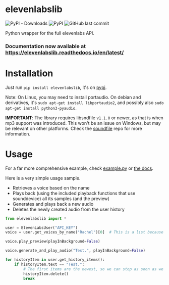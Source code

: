 # elevenlabslib
![PyPI - Downloads](https://img.shields.io/pypi/dm/elevenlabslib?color=%23009FFFFF&style=for-the-badge)
![PyPI](https://img.shields.io/pypi/v/elevenlabslib?color=%23FE6137&style=for-the-badge)
![GitHub last commit](https://img.shields.io/github/last-commit/lugia19/elevenlabslib?style=for-the-badge)

Python wrapper for the full elevenlabs API.

### **Documentation now available at https://elevenlabslib.readthedocs.io/en/latest/**

# Installation

Just run `pip install elevenlabslib`, it's on [pypi](https://pypi.org/project/elevenlabslib/).

Note: On Linux, you may need to install portaudio. On debian and derivatives, it's `sudo apt-get install libportaudio2`, and possibly also `sudo apt-get install python3-pyaudio`.

**IMPORTANT**: The library requires libsndfile `v1.1.0` or newer, as that is when mp3 support was introduced. This won't be an issue on Windows, but may be relevant on other platforms. Check the [soundfile](https://github.com/bastibe/python-soundfile#installation) repo for more information.

# Usage

For a far more comprehensive example, check [example.py](https://github.com/lugia19/elevenlabslib/blob/master/example.py) or [the docs](https://elevenlabslib.readthedocs.io/en/latest/).

Here is a very simple usage sample. 
- Retrieves a voice based on the name
- Plays back (using the included playback functions that use sounddevice) all its samples (and the preview) 
- Generates and plays back a new audio
- Deletes the newly created audio from the user history

```py
from elevenlabslib import *

user = ElevenLabsUser("API_KEY")
voice = user.get_voices_by_name("Rachel")[0]  # This is a list because multiple voices can have the same name

voice.play_preview(playInBackground=False)

voice.generate_and_play_audio("Test.", playInBackground=False)

for historyItem in user.get_history_items():
    if historyItem.text == "Test.":
        # The first items are the newest, so we can stop as soon as we find one.
        historyItem.delete()
        break
```
